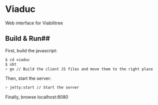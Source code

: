 # Viaduc #
Web interface for Viabilitree

## Build & Run##
First, build the javascript:
```sh
$ cd viaduc
$ sbt
> go // Build the client JS files and move them to the right place
```

Then, start the server:
```sh
> jetty:start // Start the server
```
Finally, browse localhost:8080

